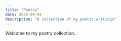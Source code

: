```yaml
---
title: "Poetry"
date: 2025-09-04
description: "A collection of my poetic writings"
---
```


Welcome to my poetry collection...